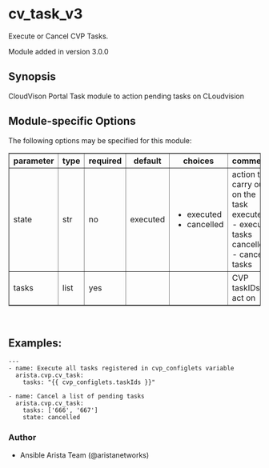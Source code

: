 # cv_task_v3

Execute or Cancel CVP Tasks.

Module added in version 3.0.0

<div class="contents" local="" depth="2">

</div>

## Synopsis

CloudVison Portal Task module to action pending tasks on CLoudvision

## Module-specific Options

The following options may be specified for this module:

<table border=1 cellpadding=4>

<tr>
<th class="head">parameter</th>
<th class="head">type</th>
<th class="head">required</th>
<th class="head">default</th>
<th class="head">choices</th>
<th class="head">comments</th>
</tr>

<tr>
<td>state<br/><div style="font-size: small;"></div></td>
<td>str</td>
<td>no</td>
<td>executed</td>
<td><ul><li>executed</li><li>cancelled</li></ul></td>
<td>
    <div>action to carry out on the task executed - execute tasks cancelled - cancel tasks</div>
</td>
</tr>

<tr>
<td>tasks<br/><div style="font-size: small;"></div></td>
<td>list</td>
<td>yes</td>
<td></td>
<td></td>
<td>
    <div>CVP taskIDs to act on</div>
</td>
</tr>

</table>
</br>

## Examples:

    ---
    - name: Execute all tasks registered in cvp_configlets variable
      arista.cvp.cv_task:
        tasks: "{{ cvp_configlets.taskIds }}"

    - name: Cancel a list of pending tasks
      arista.cvp.cv_task:
        tasks: ['666', '667']
        state: cancelled

### Author

-   Ansible Arista Team (@aristanetworks)
